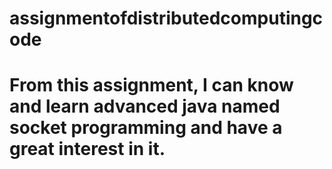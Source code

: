 # assignmentofdistributedcomputingcode

# From this assignment, I can know and learn advanced java named socket programming and have a great interest in it.
